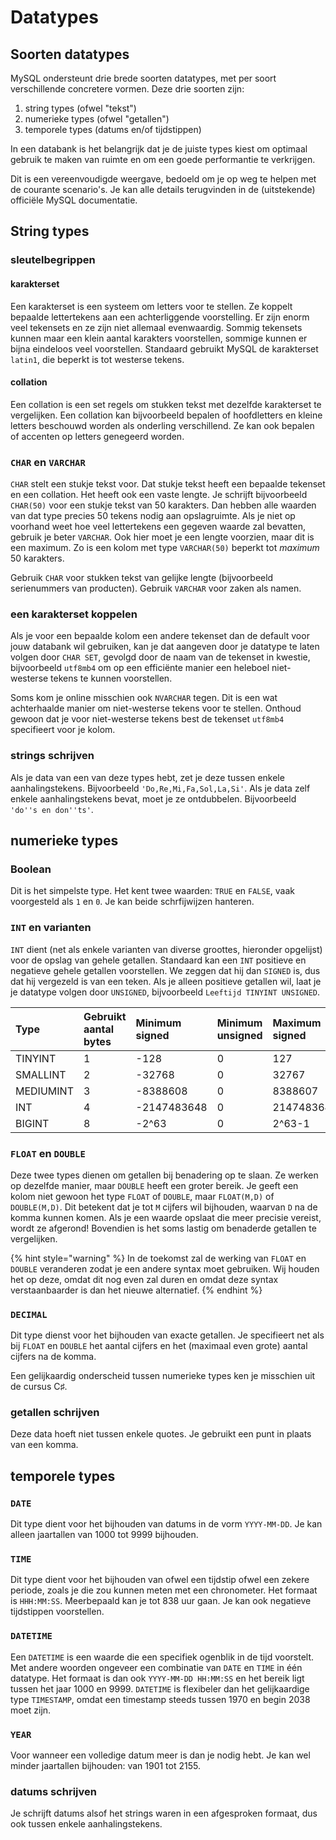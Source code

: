 # Datatypes

## Soorten datatypes

MySQL ondersteunt drie brede soorten datatypes, met per soort verschillende concretere vormen. Deze drie soorten zijn:

1. string types \(ofwel "tekst"\)
2. numerieke types \(ofwel "getallen"\)
3. temporele types \(datums en/of tijdstippen\)

In een databank is het belangrijk dat je de juiste types kiest om optimaal gebruik te maken van ruimte en om een goede performantie te verkrijgen.

Dit is een vereenvoudigde weergave, bedoeld om je op weg te helpen met de courante scenario's. Je kan alle details terugvinden in de \(uitstekende\) officiële MySQL documentatie.

## String types

### sleutelbegrippen

#### karakterset

Een karakterset is een systeem om letters voor te stellen. Ze koppelt bepaalde lettertekens aan een achterliggende voorstelling. Er zijn enorm veel tekensets en ze zijn niet allemaal evenwaardig. Sommig tekensets kunnen maar een klein aantal karakters voorstellen, sommige kunnen er bijna eindeloos veel voorstellen. Standaard gebruikt MySQL de karakterset `latin1`, die beperkt is tot westerse tekens.

#### collation

Een collation is een set regels om stukken tekst met dezelfde karakterset te vergelijken. Een collation kan bijvoorbeeld bepalen of hoofdletters en kleine letters beschouwd worden als onderling verschillend. Ze kan ook bepalen of accenten op letters genegeerd worden.

### `CHAR` en `VARCHAR`

`CHAR` stelt een stukje tekst voor. Dat stukje tekst heeft een bepaalde tekenset en een collation. Het heeft ook een vaste lengte. Je schrijft bijvoorbeeld `CHAR(50)` voor een stukje tekst van 50 karakters. Dan hebben alle waarden van dat type precies 50 tekens nodig aan opslagruimte. Als je niet op voorhand weet hoe veel lettertekens een gegeven waarde zal bevatten, gebruik je beter `VARCHAR`. Ook hier moet je een lengte voorzien, maar dit is een maximum. Zo is een kolom met type `VARCHAR(50)` beperkt tot _maximum_ 50 karakters.

Gebruik `CHAR` voor stukken tekst van gelijke lengte \(bijvoorbeeld serienummers van producten\). Gebruik `VARCHAR` voor zaken als namen.

### een karakterset koppelen

Als je voor een bepaalde kolom een andere tekenset dan de default voor jouw databank wil gebruiken, kan je dat aangeven door je datatype te laten volgen door `CHAR SET`, gevolgd door de naam van de tekenset in kwestie, bijvoorbeeld `utf8mb4` om op een efficiënte manier een heleboel niet-westerse tekens te kunnen voorstellen.

Soms kom je online misschien ook `NVARCHAR` tegen. Dit is een wat achterhaalde manier om niet-westerse tekens voor te stellen. Onthoud gewoon dat je voor niet-westerse tekens best de tekenset `utf8mb4` specifieert voor je kolom.

### strings schrijven

Als je data van een van deze types hebt, zet je deze tussen enkele aanhalingstekens. Bijvoorbeeld `'Do,Re,Mi,Fa,Sol,La,Si'`. Als je data zelf enkele aanhalingstekens bevat, moet je ze ontdubbelen. Bijvoorbeeld `'do''s en don''ts'`.

## numerieke types

### Boolean

Dit is het simpelste type. Het kent twee waarden: `TRUE` en `FALSE`, vaak voorgesteld als `1` en `0`. Je kan beide schrfijwijzen hanteren.

### `INT` en varianten

`INT` dient \(net als enkele varianten van diverse groottes, hieronder opgelijst\) voor de opslag van gehele getallen. Standaard kan een `INT` positieve en negatieve gehele getallen voorstellen. We zeggen dat hij dan `SIGNED` is, dus dat hij vergezeld is van een teken. Als je alleen positieve getallen wil, laat je je datatype volgen door `UNSIGNED`, bijvoorbeeld `Leeftijd TINYINT UNSIGNED`.

| Type | Gebruikt aantal bytes | Minimum signed | Minimum unsigned | Maximum signed | Maximum unsigned |
| :--- | :--- | :--- | :--- | :--- | :--- |
| TINYINT | 1 | -128 | 0 | 127 | 255 |
| SMALLINT | 2 | -32768 | 0 | 32767 | 65535 |
| MEDIUMINT | 3 | -8388608 | 0 | 8388607 | 16777215 |
| INT | 4 | -2147483648 | 0 | 2147483647 | 4294967295 |
| BIGINT | 8 | -2^63 | 0 | 2^63-1 | 2^64-1 |

### `FLOAT` en `DOUBLE`

Deze twee types dienen om getallen bij benadering op te slaan. Ze werken op dezelfde manier, maar `DOUBLE` heeft een groter bereik. Je geeft een kolom niet gewoon het type `FLOAT` of `DOUBLE`, maar `FLOAT(M,D)` of `DOUBLE(M,D)`. Dit betekent dat je tot `M` cijfers wil bijhouden, waarvan `D` na de komma kunnen komen. Als je een waarde opslaat die meer precisie vereist, wordt ze afgerond! Bovendien is het soms lastig om benaderde getallen te vergelijken.

{% hint style="warning" %}
In de toekomst zal de werking van `FLOAT` en `DOUBLE` veranderen zodat je een andere syntax moet gebruiken. Wij houden het op deze, omdat dit nog even zal duren en omdat deze syntax verstaanbaarder is dan het nieuwe alternatief.
{% endhint %}

### `DECIMAL`

Dit type dienst voor het bijhouden van exacte getallen. Je specifieert net als bij `FLOAT` en `DOUBLE` het aantal cijfers en het \(maximaal even grote\) aantal cijfers na de komma.

Een gelijkaardig onderscheid tussen numerieke types ken je misschien uit de cursus C♯.

### getallen schrijven

Deze data hoeft niet tussen enkele quotes. Je gebruikt een punt in plaats van een komma.

## temporele types

### `DATE`

Dit type dient voor het bijhouden van datums in de vorm `YYYY-MM-DD`. Je kan alleen jaartallen van 1000 tot 9999 bijhouden.

### `TIME`

Dit type dient voor het bijhouden van ofwel een tijdstip ofwel een zekere periode, zoals je die zou kunnen meten met een chronometer. Het formaat is `HHH:MM:SS`. Meerbepaald kan je tot 838 uur gaan. Je kan ook negatieve tijdstippen voorstellen.

### `DATETIME`

Een `DATETIME` is een waarde die een specifiek ogenblik in de tijd voorstelt. Met andere woorden ongeveer een combinatie van `DATE` en `TIME` in één datatype. Het formaat is dan ook `YYYY-MM-DD HH:MM:SS` en het bereik ligt tussen het jaar 1000 en 9999. `DATETIME` is flexibeler dan het gelijkaardige type `TIMESTAMP`, omdat een timestamp steeds tussen 1970 en begin 2038 moet zijn.

### `YEAR`

Voor wanneer een volledige datum meer is dan je nodig hebt. Je kan wel minder jaartallen bijhouden: van 1901 tot 2155.

### datums schrijven

Je schrijft datums alsof het strings waren in een afgesproken formaat, dus ook tussen enkele aanhalingstekens.

